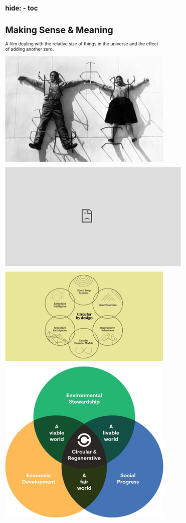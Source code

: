 hide:
    - toc
---

# **Making Sense & Meaning**

A film dealing with the relative size of things in the universe and the effect of adding another zero.

![](../images/charles.jpg)

<iframe width="560" height="315" src="https://www.youtube.com/embed/0fKBhvDjuy0?start=23" title="YouTube video player" frameborder="0" allow="accelerometer; autoplay; clipboard-write; encrypted-media; gyroscope; picture-in-picture; web-share" allowfullscreen></iframe>

![](../images/circulardesign.jpg)

![](../images/Circularsystems.jpg) 
